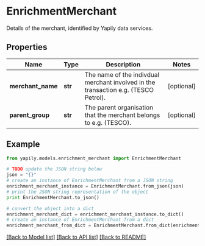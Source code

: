 # EnrichmentMerchant

Details of the merchant, identified by Yapily data services.

## Properties
Name | Type | Description | Notes
------------ | ------------- | ------------- | -------------
**merchant_name** | **str** | The name of the indivdual merchant involved in the transaction e.g. (TESCO Petrol). | [optional] 
**parent_group** | **str** | The parent organisation that the merchant belongs to e.g. (TESCO). | [optional] 

## Example

```python
from yapily.models.enrichment_merchant import EnrichmentMerchant

# TODO update the JSON string below
json = "{}"
# create an instance of EnrichmentMerchant from a JSON string
enrichment_merchant_instance = EnrichmentMerchant.from_json(json)
# print the JSON string representation of the object
print EnrichmentMerchant.to_json()

# convert the object into a dict
enrichment_merchant_dict = enrichment_merchant_instance.to_dict()
# create an instance of EnrichmentMerchant from a dict
enrichment_merchant_from_dict = EnrichmentMerchant.from_dict(enrichment_merchant_dict)
```
[[Back to Model list]](../README.md#documentation-for-models) [[Back to API list]](../README.md#documentation-for-api-endpoints) [[Back to README]](../README.md)


